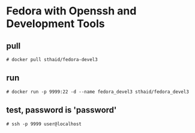 # Fedora with Openssh and Development Tools

## pull

    # docker pull sthaid/fedora-devel3

## run

    # docker run -p 9999:22 -d --name fedora_devel3 sthaid/fedora_devel3

## test, password is 'password'

    # ssh -p 9999 user@localhost

